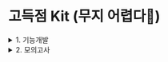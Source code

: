 #  고득점 Kit (무지 어렵다🥵)
<details>
<summary> 1. 기능개발 </summary>
<div markdown="10">
    뒤에 있는 기능이 앞에 있는 기능보다 먼저 개발될 수 있고, 이때 뒤에 있는 기능은 앞에 있는 기능이 배포될 때 함께 배포된다. 

    `progresses` : 먼저 배포되어야 하는 순서대로 **작업의 진도가 적힌 정수 배열** 

    `speeds` : 각 **작업의 개발 속도가 적힌 정수 배열**

    제한사항 

    - 작업의 개수 ( `progreeses` , `speeds` 배열의 길이 ) 는 100개 이하
    - 작업 진도 100미만의 자연수
    - 작업 속도 100 이하의 자연수
    - 배포는 하루에 한 번만 할 수 있으며,하루의 끝에 이루어짐
        
        ex )  진도율은 95%인 작업,  개발 속도가 하루에 4% 배포는 2일 뒤에 이루어짐.
        

    이해 포인트

    - **작업 진도 100미만**의 자연수
    - **작업 속도 100 이하**의 자연수
    - **배열의 가장 앞의 작업이 완료된 경우에만 배포**가 가능
    - **작업 배열, 개발(작업) 속도를 Queue(선입선출: FIFO)** 생각
        - 먼저 들어온 것이 먼저 나가는 구조
        1. 맨 앞의 작업을 확인 : 해당 작업 완료 후
            
            → 작업 큐와 개발 속도 큐에서 제거 배포된 기능 개수를 증가 
            
        2. 다시 앞에 놓인 작업 확인 : 해당 작업 완료 안되어 있으면 1번  반복  
        3. 작업 배열의 진도 업데이트 
        4. 오늘 배포된 기능 개수가 0이 아니라면, 결과리스트에 추가

</div>
</details>


<details>
<summary>2. 모의고사</summary>
- 1번문제 ~ 마지막 문제 정답 순서대로 들은 배열 **answers** 가 주어졌을 때 가장 많은 문제를 맞힌 사람이 누구인지 배열에 담아 return 하는 solution 

제한조건 

- 시험 최대 10,000 문제
- 문제 정답 1, 2, 3, 4, 5 중 하나
- 가장 높은 점수를 받은 사람이 여럿일 경우, return 하는 값 오름차순 정렬
  ```Swift
  
    print("******[ 접근방식 풀이 증명 ]*******")
    // 정답지 a
    let a = [1, 3, 2, 4, 2]
    // 각각의 학생들이 반복적으로 답을 찍는 유형의 배열 3가지
    let studentA = [1, 2, 3, 4, 5]
    let studentB = [2, 1, 2, 3, 2, 4, 2, 5]
    let studentC = [3, 3, 1, 1, 2, 2, 4, 4, 5, 5]
    var sum: [Int] = [0, 0, 0]

    for i in 0..<a.count {
        let aIdx = i % studentA.count
        let bIdx = i % studentB.count
        let cIdx = i % studentC.count
        print("정답의 답:\(a[i])")
        if a[i] == studentA[aIdx] {
            sum[0] += 1
            print("학생 A: \(sum[0])")
        }
        if a[i] == studentB[bIdx] {
            sum[1] += 1
            print("학생 B: \(sum[1])")
        }
        if a[i] == studentC[cIdx] {
            sum[2] += 1
            print("학생 C: \(sum[2])")
        }
        print(sum)
    }

  ```
</details>